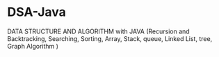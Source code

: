 # DSA-Java

DATA STRUCTURE AND ALGORITHM with JAVA (Recursion and Backtracking, Searching, Sorting, Array, Stack, queue, Linked List, tree, Graph Algorithm )
